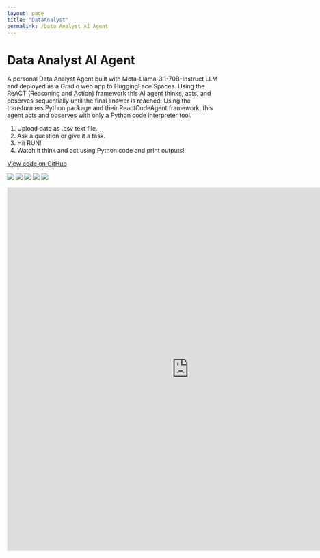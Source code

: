 ```yaml
---
layout: page
title: "DataAnalyst"
permalink: /Data Analyst AI Agent
---
```

# Data Analyst AI Agent
A personal Data Analyst Agent built with Meta-Llama-3.1-70B-Instruct LLM and deployed as a Gradio web app to HuggingFace Spaces. Using the ReACT (Reasoning and Action) framework this AI agent thinks, acts, and observes sequentially until the final answer is reached. Using the transformers Python package and their ReactCodeAgent framework, this agent acts and observes with only a Python code interpreter tool. 

1. Upload data as .csv text file.
2. Ask a question or give it a task.
3. Hit RUN!
4. Watch it think and act using Python code and print outputs!

<a href="https://github.com/Dacho688/Data_Analyst">View code on GitHub</a>



![](https://img.shields.io/badge/Meta_Llama-white?logo=meta&logoColor=black) ![](https://img.shields.io/badge/Python-white?logo=Python) ![](https://img.shields.io/badge/PyTorch-white?logo=pytorch) ![](https://img.shields.io/badge/HuggingFace_Transformers-white?logo=huggingface) ![](https://img.shields.io/badge/Gradio-white?logo=gradio)
<iframe
    src="https://dkondic-data-analyst.hf.space"
    frameborder="0"
    width="850"
    height="850"
></iframe>